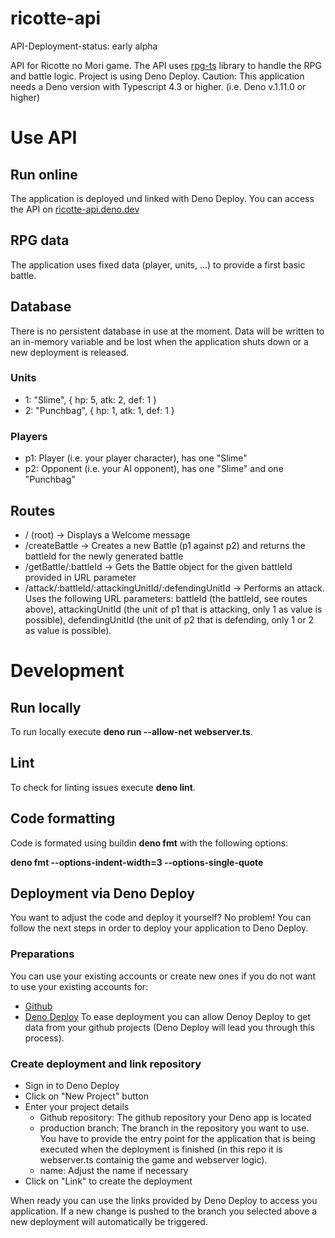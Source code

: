 # ricotte-api

API-Deployment-status: early alpha

API for Ricotte no Mori game. The API uses
[rpg-ts](https://github.com/sgohlke/rpg-ts) library to handle the RPG and battle
logic. Project is using Deno Deploy. Caution: This application needs a Deno
version with Typescript 4.3 or higher. (i.e. Deno v.1.11.0 or higher)

# Use API

## Run online

The application is deployed und linked with Deno Deploy. You can access the API
on [ricotte-api.deno.dev](https://ricotte-api.deno.dev/)

## RPG data

The application uses fixed data (player, units, ...) to provide a first basic
battle.

## Database

There is no persistent database in use at the moment. Data will be written to an
in-memory variable and be lost when the application shuts down or a new
deployment is released.

### Units

- 1: "Slime", { hp: 5, atk: 2, def: 1 }
- 2: "Punchbag", { hp: 1, atk: 1, def: 1 }

### Players

- p1: Player (i.e. your player character), has one "Slime"
- p2: Opponent (i.e. your AI opponent), has one "Slime" and one "Punchbag"

## Routes

- / (root) -> Displays a Welcome message
- /createBattle -> Creates a new Battle (p1 against p2) and returns the battleId
  for the newly generated battle
- /getBattle/:battleId -> Gets the Battle object for the given battleId provided
  in URL parameter
- /attack/:battleId/:attackingUnitId/:defendingUnitId -> Performs an attack.
  Uses the following URL parameters: battleId (the battleId, see routes above),
  attackingUnitId (the unit of p1 that is attacking, only 1 as value is
  possible), defendingUnitId (the unit of p2 that is defending, only 1 or 2 as
  value is possible).

# Development

## Run locally

To run locally execute **deno run --allow-net webserver.ts**.

## Lint

To check for linting issues execute **deno lint**.

## Code formatting

Code is formated using buildin **deno fmt** with the following options:

**deno fmt --options-indent-width=3 --options-single-quote**

## Deployment via Deno Deploy

You want to adjust the code and deploy it yourself? No problem! You can follow
the next steps in order to deploy your application to Deno Deploy.

### Preparations

You can use your existing accounts or create new ones if you do not want to use
your existing accounts for:

- [Github](https://github.com/)
- [Deno Deploy](https://deno.com/deploy/) To ease deployment you can allow Denoy
  Deploy to get data from your github projects (Deno Deploy will lead you
  through this process).

### Create deployment and link repository

- Sign in to Deno Deploy
- Click on "New Project" button
- Enter your project details
  - Github repository: The github repository your Deno app is located
  - production branch: The branch in the repository you want to use. You have to
    provide the entry point for the application that is being executed when the
    deployment is finished (in this repo it is webserver.ts containig the game
    and webserver logic).
  - name: Adjust the name if necessary
- Click on "Link" to create the deployment

When ready you can use the links provided by Deno Deploy to access you
application. If a new change is pushed to the branch you selected above a new
deployment will automatically be triggered.
